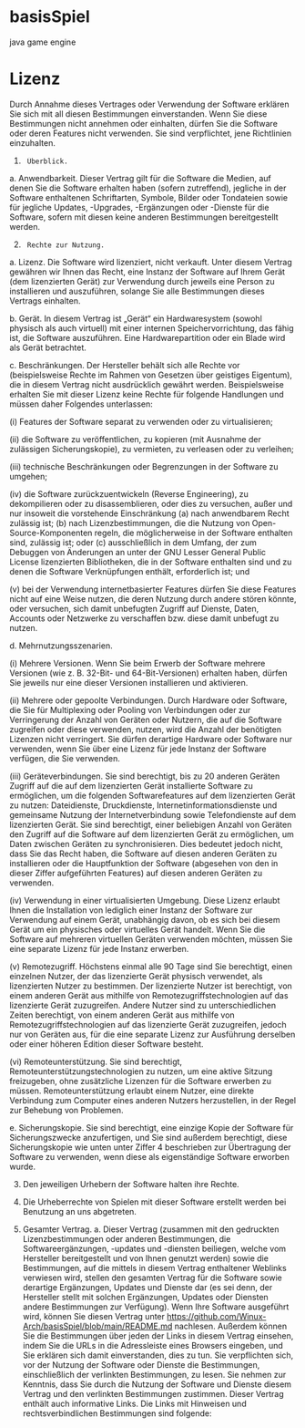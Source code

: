 # basisSpiel
java game engine
# Lizenz
Durch Annahme dieses Vertrages oder Verwendung der Software erklären Sie sich mit all diesen Bestimmungen einverstanden. Wenn Sie diese Bestimmungen nicht annehmen oder einhalten, dürfen Sie die Software oder deren Features nicht verwenden. Sie sind verpflichtet, jene Richtlinien einzuhalten.

1.      Überblick.

a.      Anwendbarkeit. Dieser Vertrag gilt für die Software die Medien, auf denen Sie die Software erhalten haben (sofern zutreffend), jegliche in der Software enthaltenen Schriftarten, Symbole, Bilder oder Tondateien sowie für jegliche Updates, -Upgrades, -Ergänzungen oder -Dienste für die Software, sofern mit diesen keine anderen Bestimmungen bereitgestellt werden.

2.      Rechte zur Nutzung.

a.      Lizenz. Die Software wird lizenziert, nicht verkauft. Unter diesem Vertrag gewähren wir Ihnen das Recht, eine Instanz der Software auf Ihrem Gerät (dem lizenzierten Gerät) zur Verwendung durch jeweils eine Person zu installieren und auszuführen, solange Sie alle Bestimmungen dieses Vertrags einhalten.

b.      Gerät. In diesem Vertrag ist „Gerät“ ein Hardwaresystem (sowohl physisch als auch virtuell) mit einer internen Speichervorrichtung, das fähig ist, die Software auszuführen. Eine Hardwarepartition oder ein Blade wird als Gerät betrachtet.

c.      Beschränkungen. Der Hersteller behält sich alle Rechte vor (beispielsweise Rechte im Rahmen von Gesetzen über geistiges Eigentum), die in diesem Vertrag nicht ausdrücklich gewährt werden. Beispielsweise erhalten Sie mit dieser Lizenz keine Rechte für folgende Handlungen und müssen daher Folgendes unterlassen:

(i)      Features der Software separat zu verwenden oder zu virtualisieren;

(ii)     die Software zu veröffentlichen, zu kopieren (mit Ausnahme der zulässigen Sicherungskopie), zu vermieten, zu verleasen oder zu verleihen;

(iii)     technische Beschränkungen oder Begrenzungen in der Software zu umgehen;

(iv)     die Software zurückzuentwickeln (Reverse Engineering), zu dekompilieren oder zu disassemblieren, oder dies zu versuchen, außer und nur insoweit die vorstehende Einschränkung (a) nach anwendbarem Recht zulässig ist; (b) nach Lizenzbestimmungen, die die Nutzung von Open-Source-Komponenten regeln, die möglicherweise in der Software enthalten sind, zulässig ist; oder (c) ausschließlich in dem Umfang, der zum Debuggen von Änderungen an unter der GNU Lesser General Public License lizenzierten Bibliotheken, die in der Software enthalten sind und zu denen die Software Verknüpfungen enthält, erforderlich ist; und

(v)    bei der Verwendung internetbasierter Features dürfen Sie diese Features nicht auf eine Weise nutzen, die deren Nutzung durch andere stören könnte, oder versuchen, sich damit unbefugten Zugriff auf Dienste, Daten, Accounts oder Netzwerke zu verschaffen bzw. diese damit unbefugt zu nutzen.

d.      Mehrnutzungsszenarien.

(i)      Mehrere Versionen. Wenn Sie beim Erwerb der Software mehrere Versionen (wie z. B. 32-Bit- und 64-Bit-Versionen) erhalten haben, dürfen Sie jeweils nur eine dieser Versionen installieren und aktivieren.

(ii)     Mehrere oder gepoolte Verbindungen. Durch Hardware oder Software, die Sie für Multiplexing oder Pooling von Verbindungen oder zur Verringerung der Anzahl von Geräten oder Nutzern, die auf die Software zugreifen oder diese verwenden, nutzen, wird die Anzahl der benötigten Lizenzen nicht verringert. Sie dürfen derartige Hardware oder Software nur verwenden, wenn Sie über eine Lizenz für jede Instanz der Software verfügen, die Sie verwenden.

(iii)     Geräteverbindungen. Sie sind berechtigt, bis zu 20 anderen Geräten Zugriff auf die auf dem lizenzierten Gerät installierte Software zu ermöglichen, um die folgenden Softwarefeatures auf dem lizenzierten Gerät zu nutzen: Dateidienste, Druckdienste, Internetinformationsdienste und gemeinsame Nutzung der Internetverbindung sowie Telefondienste auf dem lizenzierten Gerät. Sie sind berechtigt, einer beliebigen Anzahl von Geräten den Zugriff auf die Software auf dem lizenzierten Gerät zu ermöglichen, um Daten zwischen Geräten zu synchronisieren. Dies bedeutet jedoch nicht, dass Sie das Recht haben, die Software auf diesen anderen Geräten zu installieren oder die Hauptfunktion der Software (abgesehen von den in dieser Ziffer aufgeführten Features) auf diesen anderen Geräten zu verwenden.

(iv)    Verwendung in einer virtualisierten Umgebung. Diese Lizenz erlaubt Ihnen die Installation von lediglich einer Instanz der Software zur Verwendung auf einem Gerät, unabhängig davon, ob es sich bei diesem Gerät um ein physisches oder virtuelles Gerät handelt. Wenn Sie die Software auf mehreren virtuellen Geräten verwenden möchten, müssen Sie eine separate Lizenz für jede Instanz erwerben.

(v)     Remotezugriff. Höchstens einmal alle 90 Tage sind Sie berechtigt, einen einzelnen Nutzer, der das lizenzierte Gerät physisch verwendet, als lizenzierten Nutzer zu bestimmen. Der lizenzierte Nutzer ist berechtigt, von einem anderen Gerät aus mithilfe von Remotezugriffstechnologien auf das lizenzierte Gerät zuzugreifen. Andere Nutzer sind zu unterschiedlichen Zeiten berechtigt, von einem anderen Gerät aus mithilfe von Remotezugriffstechnologien auf das lizenzierte Gerät zuzugreifen, jedoch nur von Geräten aus, für die eine separate Lizenz zur Ausführung derselben oder einer höheren Edition dieser Software besteht.

(vi)    Remoteunterstützung. Sie sind berechtigt, Remoteunterstützungstechnologien zu nutzen, um eine aktive Sitzung freizugeben, ohne zusätzliche Lizenzen für die Software erwerben zu müssen. Remoteunterstützung erlaubt einem Nutzer, eine direkte Verbindung zum Computer eines anderen Nutzers herzustellen, in der Regel zur Behebung von Problemen.

e.      Sicherungskopie. Sie sind berechtigt, eine einzige Kopie der Software für Sicherungszwecke anzufertigen, und Sie sind außerdem berechtigt, diese Sicherungskopie wie unten unter Ziffer 4 beschrieben zur Übertragung der Software zu verwenden, wenn diese als eigenständige Software erworben wurde.

3.  Den jeweiligen Urhebern der Software halten ihre Rechte.

4.  Die Urheberrechte von Spielen mit dieser Software erstellt werden bei Benutzung an uns abgetreten.

5.  Gesamter Vertrag. 
a.  Dieser Vertrag (zusammen mit den gedruckten Lizenzbestimmungen oder anderen Bestimmungen, die Softwareergänzungen, -updates und -diensten beiliegen, welche vom Hersteller bereitgestellt und von Ihnen genutzt werden) sowie die Bestimmungen, auf die mittels in diesem Vertrag enthaltener Weblinks verwiesen wird, stellen den gesamten Vertrag für die Software sowie derartige Ergänzungen, Updates und Dienste dar (es sei denn, der Hersteller stellt mit solchen Ergänzungen, Updates oder Diensten andere Bestimmungen zur Verfügung). Wenn Ihre Software ausgeführt wird, können Sie diesen Vertrag unter https://github.com/Winux-Arch/basisSpiel/blob/main/README.md nachlesen. Außerdem können Sie die Bestimmungen über jeden der Links in diesem Vertrag einsehen, indem Sie die URLs in die Adressleiste eines Browsers eingeben, und Sie erklären sich damit einverstanden, dies zu tun. Sie verpflichten sich, vor der Nutzung der Software oder Dienste die Bestimmungen, einschließlich der verlinkten Bestimmungen, zu lesen. Sie nehmen zur Kenntnis, dass Sie durch die Nutzung der Software und Dienste diesem Vertrag und den verlinkten Bestimmungen zustimmen. Dieser Vertrag enthält auch informative Links. Die Links mit Hinweisen und rechtsverbindlichen Bestimmungen sind folgende:

